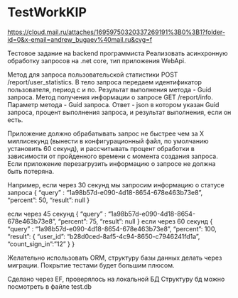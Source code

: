 # TestWorkKIP
 
https://cloud.mail.ru/attaches/16959750320337269191%3B0%3B1?folder-id=0&x-email=andrew_bugaev%40mail.ru&cvg=f

Тестовое задание на backend программиста 
Реализовать асинхронную обработку запросов на .net core, тип приложения WebApi. 

Метод для запроса пользовательской статистики POST /report/user_statistics. В тело 
запроса передаем идентификатор пользователя, период с и по. Результат выполнения 
метода - Guid запроса.
Метод получения информации о запросе GET /report/info. Параметр метода - Guid 
запроса. Ответ - json в котором указан Guid запроса, процент выполнения запроса, и 
результат выполнения, если он есть.


 Приложение должно обрабатывать запрос не быстрее чем за X миллисекунд 
(вынести в конфигурационный файл, по умолчанию установить 60 секунд), и 
рассчитывать процент обработки в зависимости от пройденного времени с момента создания 
запроса. Если приложение перезагрузить информацию о запросе не должна быть потеряна.

 Например, если через 30 секунд мы запросим информацию о статусе запроса 
{ 
“query” : “1a98b57d-e090-4d18-8654-678e463b73e8”,
“percent”: 50, 
“result”: null
 } 

если через 45 секунд 
{ 
“query” : “1a98b57d-e090-4d18-8654-678e463b73e8”,
“percent”: 75, 
“result”: null 
} 
если через 60 секунд 
{ 
“query” : “1a98b57d-e090-4d18-8654-678e463b73e8”,
“percent”: 100, 
“result”: 
{ 
“user_id”: “b28d0ced-8af5-4c94-8650-c7946241fd1a”,  
“count_sign_in”:”12” 
}
} 

Желательно использовать ORM, структуру базы данных делать через миграции. 
Покрытие тестами будет большим плюсом. 


Сделано через EF, проверялось на локальной БД
Структуру бд можно посмотреть в файле test.db